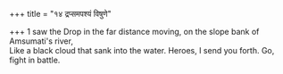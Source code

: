 +++
title = "१४ द्रप्समपश्यं विषुणे"

+++
1 saw the Drop in the far distance moving, on the slope bank of Amsumati's river,  
     Like a black cloud that sank into the water. Heroes, I send you forth. Go, fight in battle.